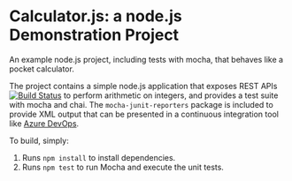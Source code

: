 Calculator.js: a node.js Demonstration Project
==============================================
An example node.js project, including tests with mocha, that behaves like
a pocket calculator.

The project contains a simple node.js application that exposes REST APIs
[![Build Status](https://dev.azure.com/armsbabu/Integrating%20External%20Source%20Control%20with%20Azure%20Pipelines/_apis/build/status%2Farmsbabu.calculator%20(1)?branchName=master)](https://dev.azure.com/armsbabu/Integrating%20External%20Source%20Control%20with%20Azure%20Pipelines/_build/latest?definitionId=10&branchName=master)
to perform arithmetic on integers, and provides a test suite with mocha
and chai.  The `mocha-junit-reporters` package is included to provide XML
output that can be presented in a continuous integration tool like
[Azure DevOps](https://azure.com/devops).

To build, simply:

1. Runs `npm install` to install dependencies.
2. Runs `npm test` to run Mocha and execute the unit tests.

